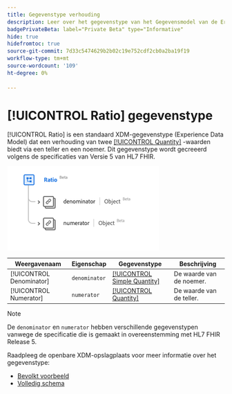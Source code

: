 ```yaml
---
title: Gegevenstype verhouding
description: Leer over het gegevenstype van het Gegevensmodel van de Ervaring van de Verhouding (XDM).
badgePrivateBeta: label="Private Beta" type="Informative"
hide: true
hidefromtoc: true
source-git-commit: 7d33c5474629b2b02c19e752cdf2cb0a2ba19f19
workflow-type: tm+mt
source-wordcount: '109'
ht-degree: 0%

---
```


# [!UICONTROL Ratio] gegevenstype

[!UICONTROL Ratio] is een standaard XDM-gegevenstype (Experience Data Model) dat een verhouding van twee [[!UICONTROL Quantity]](../healthcare/quantity.md) -waarden biedt via een teller en een noemer. Dit gegevenstype wordt gecreeerd volgens de specificaties van Versie 5 van HL7 FHIR.

![ structuur van het gegevenstype van de Verhouding ](../../images/data-types/healthcare/ratio.png)

| Weergavenaam | Eigenschap | Gegevenstype | Beschrijving |
| --- | --- | --- | --- |
| [!UICONTROL Denominator] | `denominator` | [[!UICONTROL Simple Quantity]](../healthcare/simple-quantity.md) | De waarde van de noemer. |
| [!UICONTROL Numerator] | `numerator` | [[!UICONTROL Quantity]](../healthcare/quantity.md) | De waarde van de teller. |

>[!NOTE]
>
> De `denominator` en `numerator` hebben verschillende gegevenstypen vanwege de specificatie die is gemaakt in overeenstemming met HL7 FHIR Release 5.

Raadpleeg de openbare XDM-opslagplaats voor meer informatie over het gegevenstype:

* [ Bevolkt voorbeeld ](https://github.com/adobe/xdm/blob/master/extensions/industry/healthcare/fhir/datatypes/ratio.example.1.json)
* [ Volledig schema ](https://github.com/adobe/xdm/blob/master/extensions/industry/healthcare/fhir/datatypes/ratio.schema.json)
